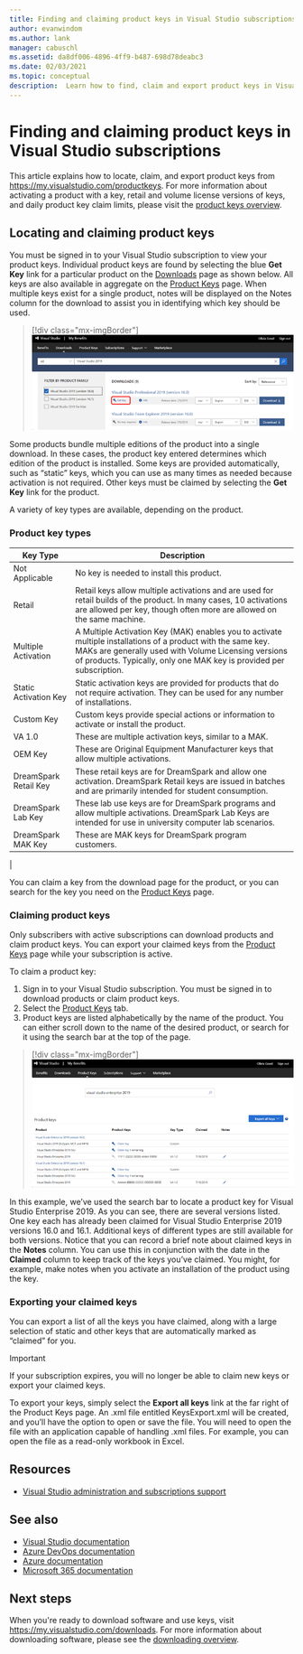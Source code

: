 ```yaml
---
title: Finding and claiming product keys in Visual Studio subscriptions | Microsoft Docs
author: evanwindom
ms.author: lank
manager: cabuschl
ms.assetid: da8df006-4896-4ff9-b487-698d78deabc3
ms.date: 02/03/2021
ms.topic: conceptual
description:  Learn how to find, claim and export product keys in Visual Studio subscriptions
---
```


# Finding and claiming product keys in Visual Studio subscriptions
This article explains how to locate, claim, and export product keys from https://my.visualstudio.com/productkeys.  For more information about activating a product with a key, retail and volume license versions of keys, and daily product key claim limits, please visit the [product keys overview](product-keys.md).

## Locating and claiming product keys
You must be signed in to your Visual Studio subscription to view your product keys. Individual product keys are found by selecting the blue **Get Key** link for a particular product on the [Downloads](https://my.visualstudio.com/downloads) page as shown below.  All keys are also available in aggregate on the [Product Keys](https://my.visualstudio.com/productkeys?wt.mc_id=o~msft~docs) page. When multiple keys exist for a single product, notes will be displayed on the Notes column for the download to assist you in identifying which key should be used.
> [!div class="mx-imgBorder"]
> ![Get Key from Downloads Page](_img/product-keys/download-get-key.png "Select Get key on the information page for any download to get a key for that product.")

Some products bundle multiple editions of the product into a single download. In these cases, the product key entered determines which edition of the product is installed.
Some keys are provided automatically, such as “static” keys, which you can use as many times as needed because activation is not required. Other keys must be claimed by selecting the **Get Key** link for the product.

A variety of key types are available, depending on the product.

### Product key types

|    Key Type           |    Description                                                                                                                                                                                                           |
|-------------------------------|------------------------------------------------------------------------------------------------------------------------------------------------------------------------------------------------------------------------------------------------------------|
|    Not Applicable                    |    No key is needed to install this product.                                                       |
|    Retail                     |    Retail keys allow multiple   activations and are used for retail builds of the product. In many cases, 10   activations are allowed per key, though often more are allowed on the same   machine.                                                       |
|    Multiple Activation        |    A Multiple   Activation Key (MAK) enables you to activate multiple installations of a   product with the same key. MAKs are generally used with Volume Licensing   versions of products. Typically, only one MAK key is provided per   subscription.    |
|    Static Activation   Key    |    Static activation   keys are provided for products that do not require activation. They can be   used for any number of installations.                                                                                                                  |
|    Custom Key                 |    Custom keys provide   special actions or information to activate or install the product.                                                                                                                                                                |
|    VA 1.0                     |    These are multiple   activation keys, similar to a MAK.                                                                                                                                                                                                 |
|    OEM Key                    |    These are Original   Equipment Manufacturer keys that allow multiple activations.                                                                                                                                                                       |
|    DreamSpark Retail   Key    |    These retail keys   are for DreamSpark and allow one activation. DreamSpark Retail keys are   issued in batches and are primarily intended for student consumption.                                                                                     |
|    DreamSpark Lab Key         |    These lab use keys   are for DreamSpark programs and allow multiple activations. DreamSpark Lab   Keys are intended for use in university computer lab scenarios.                                                                                       |
|    DreamSpark MAK Key         |    These are MAK keys   for DreamSpark program customers.                                                                                                                                                                                                  |
|

You can claim a key from the download page for the product, or you can search for the key you need on the [Product Keys](https://my.visualstudio.com/productkeys) page.

### Claiming product keys
Only subscribers with active subscriptions can download products and claim product keys.  You can export your claimed keys from the [Product Keys](https://my.visualstudio.com/productkeys) page while your subscription is active.

To claim a product key:
1. Sign in to your Visual Studio subscription.  You must be signed in to download products or claim product keys.
2. Select the [Product Keys](https://my.visualstudio.com/productkeys?wt.mc_id=o~msft~docs) tab.
3. Product keys are listed alphabetically by the name of the product.  You can either scroll down to the name of the desired product, or search for it using the search bar at the top of the page.
> [!div class="mx-imgBorder"]
> ![Search for Product Key](_img/product-keys/search-keys.png "Scroll to the desired product, or use the search box to quickly locate any product.")
   
In this example, we’ve used the search bar to locate a product key for Visual Studio Enterprise 2019.
As you can see, there are several versions listed.  One key each has already been claimed for Visual Studio Enterprise 2019 versions 16.0 and 16.1.  Additional keys of different types are still available for both versions. Notice that you can record a brief note about claimed keys in the **Notes** column.  You can use this in conjunction with the date in the **Claimed** column to keep track of the keys you’ve claimed.  You might, for example, make notes when you activate an installation of the product using the key.

### Exporting your claimed keys
You can export a list of all the keys you have claimed, along with a large selection of static and other keys that are automatically marked as “claimed” for you.

> [!IMPORTANT]
> If your subscription expires, you will no longer be able to claim new keys or export your claimed keys.

To export your keys, simply select the **Export all keys** link at the far right of the Product Keys page.  An .xml file entitled KeysExport.xml will be created, and you’ll have the option to open or save the file.  You will need to open the file with an application capable of handling .xml files.  For example, you can open the file as a read-only workbook in Excel.

## Resources
- [Visual Studio administration and subscriptions support](https://my.visualstudio.com/gethelp)

## See also
- [Visual Studio documentation](/visualstudio/)
- [Azure DevOps documentation](/azure/devops/)
- [Azure documentation](/azure/)
- [Microsoft 365 documentation](/microsoft-365/)

## Next steps
When you're ready to download software and use keys, visit https://my.visualstudio.com/downloads.  For more information about downloading software, please see the [downloading overview](download-software.md).